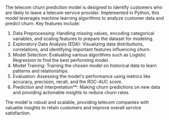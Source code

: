 The telecom churn prediction model is designed to identify customers who are likely to leave a telecom service provider. Implemented in Python, this model leverages machine learning algorithms to analyze customer data and predict churn. Key features include:

1. Data Preprocessing: Handling missing values, encoding categorical variables, and scaling features to prepare the dataset for modeling.
2. Exploratory Data Analysis (EDA): Visualizing data distributions, correlations, and identifying important features influencing churn.
3. Model Selection: Evaluating various algorithms such as Logistic Regression to find the best performing model.
4. Model Training: Training the chosen model on historical data to learn patterns and relationships.
5. Evaluation: Assessing the model's performance using metrics like accuracy, precision, recall, and the ROC-AUC score.
6. Prediction and Interpretation**: Making churn predictions on new data and providing actionable insights to reduce churn rates.

The model is robust and scalable, providing telecom companies with valuable insights to retain customers and improve overall service satisfaction.
